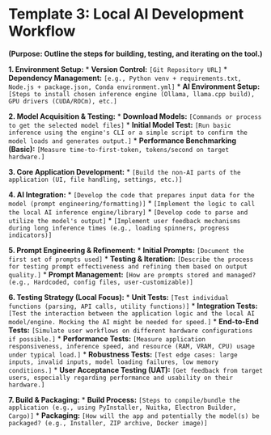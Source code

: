 # Template 3: Local AI Development Workflow

**(Purpose: Outline the steps for building, testing, and iterating on the tool.)**

**1. Environment Setup:**
    *   **Version Control:** `[Git Repository URL]`
    *   **Dependency Management:** `[e.g., Python venv + requirements.txt, Node.js + package.json, Conda environment.yml]`
    *   **AI Environment Setup:** `[Steps to install chosen inference engine (Ollama, llama.cpp build), GPU drivers (CUDA/ROCm), etc.]`

**2. Model Acquisition & Testing:**
    *   **Download Models:** `[Commands or process to get the selected model files]`
    *   **Initial Model Test:** `[Run basic inference using the engine's CLI or a simple script to confirm the model loads and generates output.]`
    *   **Performance Benchmarking (Basic):** `[Measure time-to-first-token, tokens/second on target hardware.]`

**3. Core Application Development:**
    *   `[Build the non-AI parts of the application (UI, file handling, settings, etc.)]`

**4. AI Integration:**
    *   `[Develop the code that prepares input data for the model (prompt engineering/formatting)]`
    *   `[Implement the logic to call the local AI inference engine/library]`
    *   `[Develop code to parse and utilize the model's output]`
    *   `[Implement user feedback mechanisms during long inference times (e.g., loading spinners, progress indicators)]`

**5. Prompt Engineering & Refinement:**
    *   **Initial Prompts:** `[Document the first set of prompts used]`
    *   **Testing & Iteration:** `[Describe the process for testing prompt effectiveness and refining them based on output quality.]`
    *   **Prompt Management:** `[How are prompts stored and managed? (e.g., Hardcoded, config files, user-customizable)]`

**6. Testing Strategy (Local Focus):**
    *   **Unit Tests:** `[Test individual functions (parsing, API calls, utility functions)]`
    *   **Integration Tests:** `[Test the interaction between the application logic and the local AI model/engine. Mocking the AI might be needed for speed.]`
    *   **End-to-End Tests:** `[Simulate user workflows on different hardware configurations if possible.]`
    *   **Performance Tests:** `[Measure application responsiveness, inference speed, and resource (RAM, VRAM, CPU) usage under typical load.]`
    *   **Robustness Tests:** `[Test edge cases: large inputs, invalid inputs, model loading failures, low memory conditions.]`
    *   **User Acceptance Testing (UAT):** `[Get feedback from target users, especially regarding performance and usability on their hardware.]`

**7. Build & Packaging:**
    *   **Build Process:** `[Steps to compile/bundle the application (e.g., using PyInstaller, Nuitka, Electron Builder, Cargo)]`
    *   **Packaging:** `[How will the app and potentially the model(s) be packaged? (e.g., Installer, ZIP archive, Docker image)]`
